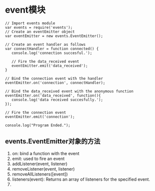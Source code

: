 # event模块
```
// Import events module
var events = require('events');
// Create an eventEmitter object
var eventEmitter = new events.EventEmitter();

// Create an event handler as follows
var connectHandler = function connected() {
   console.log('connection succesful.');
  
   // Fire the data_received event 
   eventEmitter.emit('data_received');
}

// Bind the connection event with the handler
eventEmitter.on('connection', connectHandler);
 
// Bind the data_received event with the anonymous function
eventEmitter.on('data_received', function(){
   console.log('data received succesfully.');
});

// Fire the connection event 
eventEmitter.emit('connection');

console.log("Program Ended.");
```

## events.EventEmitter对象的方法

1. on: bind a function with the event
2. emit: used to fire an event
3. addListener(event, listener)
4. removeListener(event, listener)
5. removeAllListeners([event])
6. listeners(event): Returns an array of listeners for the specified event.
7. 
